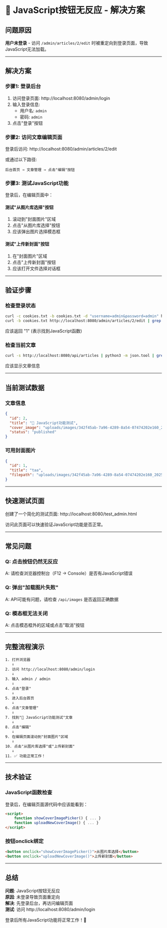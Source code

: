 # 🔧 JavaScript按钮无反应 - 解决方案

## 问题原因

**用户未登录** - 访问 `/admin/articles/2/edit` 时被重定向到登录页面，导致JavaScript无法加载。

---

## 解决方案

### 步骤1: 登录后台

1. 访问登录页面: http://localhost:8080/admin/login
2. 输入登录信息:
   - 用户名: `admin`
   - 密码: `admin`
3. 点击"登录"按钮

### 步骤2: 访问文章编辑页面

登录后访问: http://localhost:8080/admin/articles/2/edit

或通过以下路径:
```
后台首页 → 文章管理 → 点击"编辑"按钮
```

### 步骤3: 测试JavaScript功能

登录后，在编辑页面中：

#### 测试"从图片库选择"按钮
1. 滚动到"封面图片"区域
2. 点击"从图片库选择"按钮
3. 应该弹出图片选择模态框

#### 测试"上传新封面"按钮
1. 在"封面图片"区域
2. 点击"上传新封面"按钮
3. 应该打开文件选择对话框

---

## 验证步骤

### 检查登录状态
```bash
curl -c cookies.txt -b cookies.txt -d "username=admin&password=admin" http://localhost:8080/admin/login
curl -b cookies.txt http://localhost:8080/admin/articles/2/edit | grep -c "showCoverImagePicker"
```
应该返回 "1" (表示找到JavaScript函数)

### 检查当前文章
```bash
curl -s http://localhost:8080/api/articles | python3 -m json.tool | grep -A 5 "JavaScript功能测试"
```
应该显示文章信息

---

## 当前测试数据

### 文章信息
```json
{
  "id": 2,
  "title": "🔧 JavaScript功能测试",
  "cover_image": "uploads/images/342f45ab-7a96-4289-8a54-07474202e160_20251027181828_139_207.jpg",
  "status": "published"
}
```

### 可用封面图片
```json
{
  "id": 1,
  "title": "taa",
  "filepath": "uploads/images/342f45ab-7a96-4289-8a54-07474202e160_20251027181828_139_207.jpg"
}
```

---

## 快速测试页面

创建了一个简化的测试页面: http://localhost:8080/test_admin.html

访问此页面可以快速验证JavaScript功能是否正常。

---

## 常见问题

### Q: 点击按钮仍然无反应
A: 请检查浏览器控制台（F12 → Console）是否有JavaScript错误

### Q: 弹出"加载图片失败"
A: API可能有问题，请检查 `/api/images` 是否返回正确数据

### Q: 模态框无法关闭
A: 点击模态框外的区域或点击"取消"按钮

---

## 完整流程演示

```
1. 打开浏览器
   ↓
2. 访问 http://localhost:8080/admin/login
   ↓
3. 输入 admin / admin
   ↓
4. 点击"登录"
   ↓
5. 进入后台首页
   ↓
6. 点击"文章管理"
   ↓
7. 找到"🔧 JavaScript功能测试"文章
   ↓
8. 点击"编辑"
   ↓
9. 在编辑页面滚动到"封面图片"区域
   ↓
10. 点击"从图片库选择"或"上传新封面"
   ↓
11. ✅ 功能正常工作！
```

---

## 技术验证

### JavaScript函数检查
登录后，在编辑页面源代码中应该能看到：
```html
<script>
    function showCoverImagePicker() { ... }
    function uploadNewCoverImage() { ... }
</script>
```

### 按钮onclick绑定
```html
<button onclick="showCoverImagePicker()">从图片库选择</button>
<button onclick="uploadNewCoverImage()">上传新封面</button>
```

---

## 总结

**问题**: JavaScript按钮无反应  
**原因**: 未登录导致页面重定向  
**解决**: 先登录后台，再访问编辑页面  
**测试**: 访问 http://localhost:8080/admin/login

登录后所有JavaScript功能将正常工作！🚀
